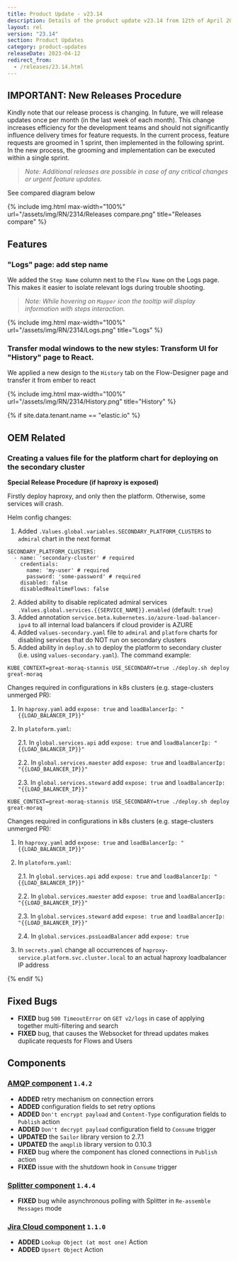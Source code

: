 ```yaml
---
title: Product Update - v23.14
description: Details of the product update v23.14 from 12th of April 2023.
layout: rel
version: "23.14"
section: Product Updates
category: product-updates
releaseDate: 2023-04-12
redirect_from:
  - /releases/23.14.html
---
```


## IMPORTANT: New Releases Procedure
Kindly note that our release process is changing. In future, we will release updates once per month (in the last week of each month).
This change increases efficiency for the development teams and should not significantly influence delivery times for feature requests. In the current process, feature requests are groomed in 1 sprint, then implemented in the following sprint. In the new process, the grooming and implementation can be  executed within a single sprint.

>_Note: Additional releases are possible in case of any critical changes or urgent feature updates._ 

See compared diagram below

{% include img.html max-width="100%" url="/assets/img/RN/2314/Releases compare.png" title="Releases compare" %}

## Features

### "Logs" page: add step name

We added the `Step Name` column next to the `Flow Name` on the Logs page. This makes it easier to isolate relevant logs during trouble shooting.

> _Note: While hovering on `Mapper` icon the tooltip will display information with steps interaction._

{% include img.html max-width="100%" url="/assets/img/RN/2314/Logs.png" title="Logs" %}

### Transfer modal windows to the new styles: Transform UI for "History" page to React.

We applied a new design to the `History` tab on the Flow-Designer page and transfer it from ember to react

{% include img.html max-width="100%" url="/assets/img/RN/2314/History.png" title="History" %}

{% if site.data.tenant.name == "elastic.io" %}

## OEM Related

### Creating a values file for the platform chart for deploying on the secondary cluster
**Special Release Procedure (if haproxy is exposed)**

Firstly deploy haproxy, and only then the platform. Otherwise, some services will crash.

Helm config changes:

1. Added `.Values.global.variables.SECONDARY_PLATFORM_CLUSTERS` to `admiral` chart in the next format
```
SECONDARY_PLATFORM_CLUSTERS:
  - name: 'secondary-cluster' # required
    credentials:
      name: 'my-user' # required
      password: 'some-password' # required
    disabled: false
    disabledRealtimeFlows: false
```

2. Added ability to disable replicated admiral services `.Values.global.services.{{SERVICE_NAME}}.enabled` (default: `true`)
3. Added annotation `service.beta.kubernetes.io/azure-load-balancer-ipv4` to all internal load balancers if cloud provider is AZURE
4. Added `values-secondary.yaml` file to `admiral` and `platform` charts for disabling services that do NOT run on secondary clusters
5. Added ability in `deploy.sh` to deploy the platform to secondary cluster (i.e. using `values-secondary.yaml`). The command example:

```
KUBE_CONTEXT=great-moraq-stannis USE_SECONDARY=true ./deploy.sh deploy great-moraq
```

Changes required in configurations in k8s clusters (e.g. stage-clusters unmerged PR):

1. In `haproxy.yaml` add `expose: true` and `loadBalancerIp: "{{LOAD_BALANCER_IP}}"`
2. In `platoform.yaml`:

    2.1. In `global.services.api` add `expose: true` and `loadBalancerIp: "{{LOAD_BALANCER_IP}}"`

    2.2. In `global.services.maester` add `expose: true` and `loadBalancerIp: "{{LOAD_BALANCER_IP}}"`

    2.3. In `global.services.steward` add `expose: true` and `loadBalancerIp: "{{LOAD_BALANCER_IP}}"`
    
```
KUBE_CONTEXT=great-moraq-stannis USE_SECONDARY=true ./deploy.sh deploy great-moraq
```

Changes required in configurations in k8s clusters (e.g. stage-clusters unmerged PR):

1. In `haproxy.yaml` add `expose: true` and `loadBalancerIp: "{{LOAD_BALANCER_IP}}"` 
2. In `platoform.yaml`:

    2.1. In `global.services.api` add `expose: true` and `loadBalancerIp: "{{LOAD_BALANCER_IP}}"` 

    2.2. In `global.services.maester` add `expose: true` and `loadBalancerIp: "{{LOAD_BALANCER_IP}}"` 

    2.3. In `global.services.steward` add `expose: true` and `loadBalancerIp: "{{LOAD_BALANCER_IP}}"` 

    2.4. In `global.services.pssLoadBalancer` add `expose: true`

3. In `secrets.yaml` change all occurrences of `haproxy-service.platform.svc.cluster.local` to an actual haproxy loadbalancer IP address

{% endif %}

## Fixed Bugs

*   **FIXED** bug `500 TimeoutError` on `GET v2/logs` in case of applying together multi-filtering and search
*   **FIXED** bug, that causes the Websocket for thread updates makes duplicate requests for Flows and Users

## Components

### [AMQP component](/components/amqp/) `1.4.2`

*   **ADDED** retry mechanism on connection errors
*   **ADDED** configuration fields to set retry options
*   **ADDED** `Don't encrypt payload` and `Content-Type` configuration fields to `Publish` action
*   **ADDED** `Don't decrypt payload` configuration field to `Consume` trigger
*   **UPDATED** the `Sailor` library version to 2.7.1
*   **UPDATED** the `amqplib` library version to 0.10.3
*   **FIXED** bug where the component has cloned connections in `Publish` action
*   **FIXED** issue with the shutdown hook in `Consume` trigger

### [Splitter component](/components/splitter/) `1.4.4`

*   **FIXED** bug while asynchronous polling with Splitter in `Re-assemble Messages` mode

### [Jira Cloud component](/components/jira-cloud/) `1.1.0`

*   **ADDED** `Lookup Object (at most one)` Action
*   **ADDED** `Upsert Object` Action
